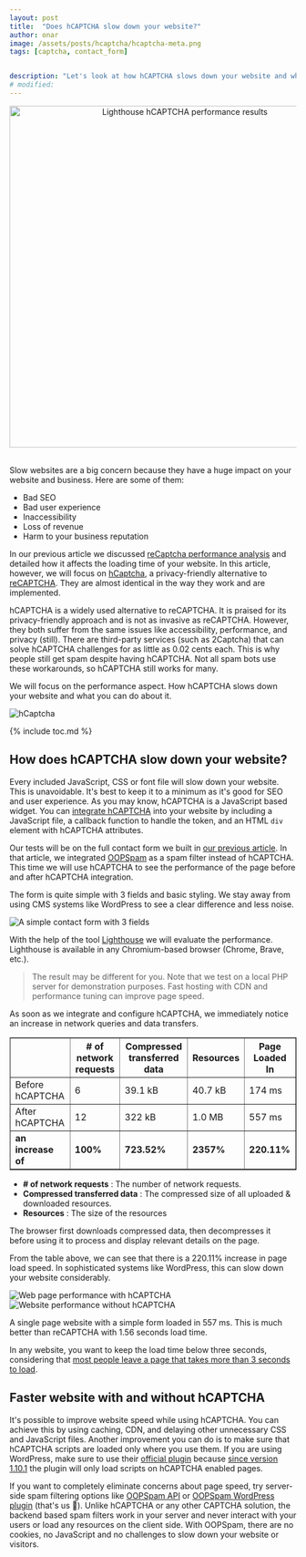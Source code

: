 ```yaml
---
layout: post
title:  "Does hCAPTCHA slow down your website?"
author: onar
image: /assets/posts/hcaptcha/hcaptcha-meta.png
tags: [captcha, contact_form]


description: "Let's look at how hCAPTCHA slows down your website and what you can do about it. Performance Analyses & Alternatives"
# modified: 
---
```

<center>
<img loading="lazy"  width="600" alt="Lighthouse hCAPTCHA performance results" src="/blog/assets/posts/hcaptcha/hcaptcha-meta.png">
</center>
<br/>

Slow websites are a big concern because they have a huge impact on your website and business. Here are some of them:

- Bad SEO
- Bad user experience
- Inaccessibility
- Loss of revenue
- Harm to your business reputation

In our previous article we discussed [reCaptcha performance analysis](https://www.oopspam.com/blog/recaptcha-performance-analyses) and detailed how it affects the loading time of your website. In this article, however, we will focus on [hCaptcha](https://www.hcaptcha.com/), a privacy-friendly alternative to [reCAPTCHA](https://www.oopspam.com/blog/best-recaptcha-alternatives). They are almost identical in the way they work and are implemented.

hCAPTCHA is a widely used alternative to reCAPTCHA. It is praised for its privacy-friendly approach and is not as invasive as reCAPTCHA. However, they both suffer from the same issues like accessibility, performance, and privacy (still). There are third-party services (such as 2Captcha) that can solve hCAPTCHA challenges for as little as 0.02 cents each. This is why people still get spam despite having hCAPTCHA. Not all spam bots use these workarounds, so hCAPTCHA still works for many.

We will focus on the performance aspect. How hCAPTCHA slows down your website and what you can do about it.

![hCaptcha](/blog/assets/posts/hcaptcha/hCaptcha.png "hCaptcha")

{% include toc.md %}

## How does hCAPTCHA slow down your website?

Every included JavaScript, CSS or font file will slow down your website. This is unavoidable. It's best to keep it to a minimum as it's good for SEO and user experience. As you may know, hCAPTCHA is a JavaScript based widget. You can [integrate hCAPTCHA](https://docs.hcaptcha.com/) into your website by including a JavaScript file, a callback function to handle the token, and an HTML ``div`` element with hCAPTCHA attributes.

Our tests will be on the full contact form we built in [our previous article](https://www.oopspam.com/blog/contact-form-with-PHP). In that article, we integrated [OOPSpam](https://www.oopspam.com/) as a spam filter instead of hCAPTCHA. This time we will use hCAPTCHA to see the performance of the page before and after hCAPTCHA integration.

The form is quite simple with 3 fields and basic styling. We stay away from using CMS systems like WordPress to see a clear difference and less noise. 

![A simple contact form with 3 fields](/blog/assets/posts/hcaptcha/cf.png "A simple contact form with 3 fields")


With the help of the tool [Lighthouse](https://web.dev/performance-scoring/) we will evaluate the performance. Lighthouse is available in any Chromium-based browser (Chrome, Brave, etc.).

> The result may be different for you. Note that we test on a local PHP server for demonstration purposes. Fast hosting with CDN and performance tuning can improve page speed.

As soon as we integrate and configure hCAPTCHA, we immediately notice an increase in network queries and data transfers.

<table border="1" cellpadding="6" cellspacing="0">
  <thead>
    <tr>
      <th>&nbsp;</th>
      <th># of network requests</th>
      <th>Compressed transferred data</th>
      <th>Resources</th>
      <th>Page Loaded In</th>
    </tr>
  </thead>
  <tbody>
    <tr>
      <td>Before hCAPTCHA</td>
      <td>6</td>
      <td>39.1 kB</td>
      <td>40.7 kB</td>
      <td>174 ms</td>
    </tr>
    <tr>
      <td>After hCAPTCHA</td>
      <td>12</td>
      <td>322 kB</td>
      <td>1.0 MB</td>
      <td>557 ms</td>
    </tr>
    <tr>
      <td><strong>an increase of</strong></td>
      <td><strong>100%</strong></td>
      <td><strong>723.52%</strong></td>
      <td><strong>2357%</strong></td>
      <td><strong>220.11%</strong></td>
    </tr>
  </tbody>
</table>

- **# of network requests** : The number of network requests.
- **Compressed transferred data** : The compressed size of all uploaded & downloaded resources.
- **Resources** : The size of the resources

The browser first downloads compressed data, then decompresses it before using it to process and display relevant details on the page. 

From the table above, we can see that there is a 220.11% increase in page load speed. In sophisticated systems like WordPress, this can slow down your website considerably. 

![Web page performance with hCAPTCHA](/blog/assets/posts/hcaptcha/page-with-hCaptcha.png "Web page performance with hCAPTCHA")
![Website performance without hCAPTCHA](/blog/assets/posts/hcaptcha/page-without-hCaptcha.png "Website performance without hCAPTCHA")

A single page website with a simple form loaded in 557 ms. This is much better than reCAPTCHA with 1.56 seconds load time.

In any website, you want to keep the load time below three seconds, considering that [most people leave a page that takes more than 3 seconds to load](https://about.fb.com/news/2017/08/news-feed-fyi-showing-you-stories-that-link-to-faster-loading-webpages/).

## Faster website with and without hCAPTCHA

It's possible to improve website speed while using hCAPTCHA. You can achieve this by using caching, CDN, and delaying other unnecessary CSS and JavaScript files. Another improvement you can do is to make sure that hCAPTCHA scripts are loaded only where you use them. If you are using WordPress, make sure to use their [official plugin](https://wordpress.org/plugins/hcaptcha-for-forms-and-more/) because [since version 1.10.1](https://github.com/hCaptcha/hcaptcha-wordpress-plugin/issues/48) the plugin will only load scripts on hCAPTCHA enabled pages.

If you want to completely eliminate concerns about page speed, try server-side spam filtering options like [OOPSpam API](https://www.oopspam.com/) or [OOPSpam WordPress plugin](https://wordpress.org/plugins/oopspam-anti-spam/) (that's us 👋). Unlike hCAPTCHA or any other CAPTCHA solution, the backend based spam filters work in your server and never interact with your users or load any resources on the client side. With OOPSpam, there are no cookies, no JavaScript and no challenges to slow down your website or visitors.